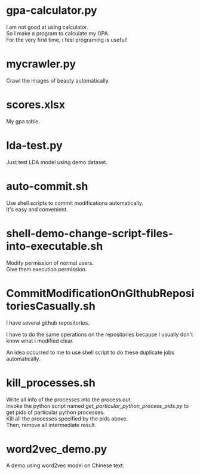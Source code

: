 # gpa-calculator.py
I am not good at using calculator.  
So I make a program to calculate my GPA.  
For the very first time, i feel programing is useful!

# mycrawler.py
Crawl the images of beauty automatically.

# scores.xlsx
My gpa table.

# lda-test.py
Just test LDA model using demo dataset.

# auto-commit.sh
Use shell scripts to commit modifications automatically.  
It's easy and convenient.

# shell-demo-change-script-files-into-executable.sh
Modify permission of normal users.   
Give them execution permission.

# CommitModificationOnGIthubRepositoriesCasually.sh
I have several github repositories.  

I have to do the same operations on the repositories
because I usually don't know what i modified clear.

An idea occurred to me to use shell script to
do these duplicate jobs automatically.

# kill_processes.sh
Write all info of the processes into the process.out.  
Invoke the python script named *get_particular_python_process_pids.py* to
get pids of particular python processes.  
Kill all the processes specified by the pids above.  
Then, remove all intermediate result.

# word2vec_demo.py
A demo using word2vec model on Chinese text.
